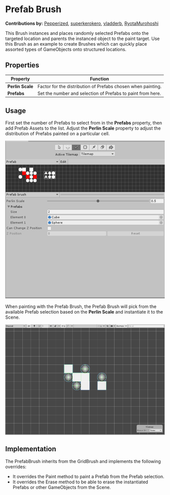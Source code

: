 # Prefab Brush

__Contributions by:__  [Pepperized](https://github.com/Pepperized), [superkerokero](https://github.com/superkerokero), [vladderb](https://github.com/vladderb), [RyotaMurohoshi](https://github.com/RyotaMurohoshi)

This Brush instances and places randomly selected Prefabs onto the targeted location and parents the instanced object to the paint target. Use this Brush as an example to create Brushes which can quickly place assorted types of GameObjects onto structured locations.

## Properties

| Property         | Function                                                     |
| ---------------- | ------------------------------------------------------------ |
| __Perlin Scale__ | Factor for the distribution of Prefabs chosen when painting. |
| __Prefabs__      | Set the number and selection of Prefabs to paint from here.  |

## Usage

First set the number of Prefabs to select from in the __Prefabs__ property, then add Prefab Assets to the list. Adjust the __Perlin Scale__ property to adjust the distribution of Prefabs painted on a particular cell. 

![Brush Editor with Prefab Brush](images/PrefabBrushEditor.png)

When painting with the Prefab Brush, the Prefab Brush will pick from the available Prefab selection based on the __Perlin Scale__ and instantiate it to the Scene.

![Scene View with Prefab Brush](images/PrefabBrush.png)

## Implementation

The PrefabBrush inherits from the GridBrush and implements the following overrides:

- It overrides the Paint method to paint a Prefab from the Prefab selection. 
- It overrides the Erase method to be able to erase the instantiated Prefabs or other GameObjects from the Scene.